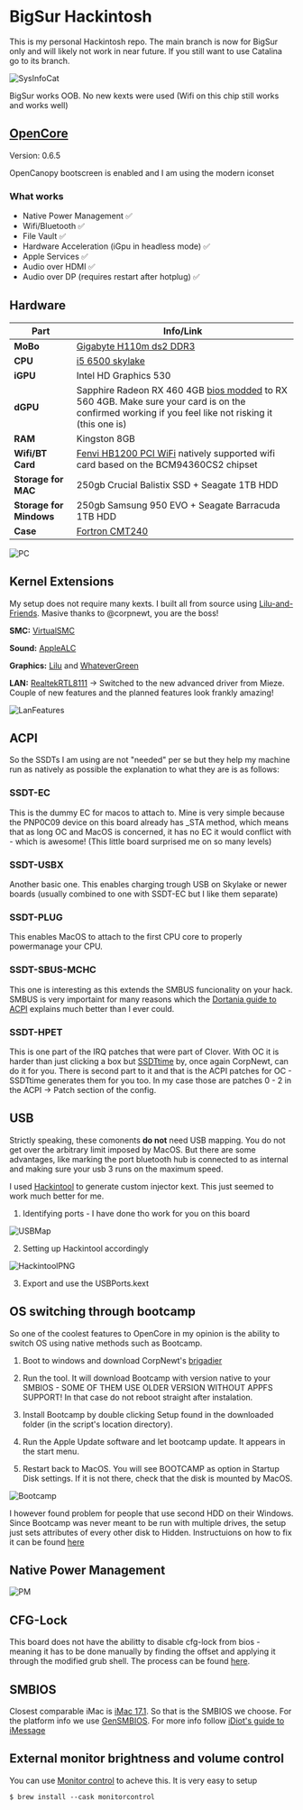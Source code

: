 # BigSur Hackintosh

This is my personal Hackintosh repo. The main branch is now for BigSur only and will likely not work in near future. If you still want to use Catalina go to its branch.

![SysInfoCat](https://github.com/DMNerd/Hackintosh-H110M/blob/master/Resources/Screenshots/SysInfo.png)

BigSur works OOB. No new kexts were used (Wifi on this chip still works and works well)

## [OpenCore](https://github.com/acidanthera/OpenCorePkg/releases) 

Version: 0.6.5

OpenCanopy bootscreen is enabled and I am using the modern iconset

### What works

* Native Power Management ✅
* Wifi/Bluetooth ✅
* File Vault ✅
* Hardware Acceleration (iGpu in headless mode) ✅
* Apple Services ✅
* Audio over HDMI ✅
* Audio over DP (requires restart after hotplug) ✅

## Hardware 
| Part | Info/Link |
| --- | --- |
| **MoBo** | [Gigabyte H110m ds2 DDR3](https://www.gigabyte.com/Motherboard/GA-H110M-DS2-DDR3-rev-10#ov) |
| **CPU** | [i5 6500 skylake](https://ark.intel.com/content/www/us/en/ark/products/88184/intel-core-i5-6500-processor-6m-cache-up-to-3-60-ghz.html) |
| **iGPU** |  Intel HD Graphics 530 |
| **dGPU** | Sapphire Radeon RX 460 4GB [bios modded](https://www.overclock.net/forum/67-amd/1633317-wip-rx460-rx560-conversion-pack-asus-gigabyte-msi-powercolor-sapphire-xfx.html "bios modded") to RX 560 4GB. Make sure your card is on the confirmed working if you feel like not risking it (this one is) |
| **RAM** | Kingston 8GB |
| **Wifi/BT Card** | [Fenvi HB1200 PCI WiFi](https://www.aliexpress.com/item/33034394024.html?spm=a2g0s.9042311.0.0.69f64c4dVPLsGp) natively supported wifi card based on the BCM94360CS2 chipset |
| **Storage for MAC** | 250gb Crucial Balistix SSD + Seagate 1TB HDD |
| **Storage for Mindows** | 250gb Samsung 950 EVO + Seagate Barracuda 1TB HDD |
| **Case** | [Fortron CMT240](https://www.fsp-europe.com/CS/cmt240/) |

![PC](https://i.imgur.com/fc48zst.jpg)

## Kernel Extensions 

My setup does not require many kexts. I built all from source using [Lilu-and-Friends](https://github.com/corpnewt/Lilu-and-Friends). Masive thanks to @corpnewt, you are the boss!

**SMC:** [VirtualSMC](https://github.com/acidanthera/VirtualSMC/releases)

**Sound:** [AppleALC](https://github.com/acidanthera/applealc/releases)

**Graphics:** [Lilu](https://github.com/acidanthera/lilu/releases) and [WhateverGreen](https://github.com/acidanthera/whatevergreen/releases)

**LAN:** [RealtekRTL8111](https://github.com/Mieze/RTL8111_driver_for_OS_X) -> Switched to the new advanced driver from Mieze. Couple of new features and the planned features look frankly amazing!

![LanFeatures](https://raw.githubusercontent.com/DMNerd/Hackintosh_EFI/master/Resources/Screenshots/EthernetSettings.png)

## ACPI

So the SSDTs I am using are not "needed" per se but they help my machine run as natively as possible the explanation to what they are is as follows: 

### SSDT-EC

This is the dummy EC for macos to attach to. Mine is very simple because the PNP0C09 device on this board already has _STA method, which means that as long OC and MacOS is concerned, it has no EC it would conflict with - which is awesome! (This little board surprised me on so many levels)

### SSDT-USBX

Another basic one. This enables charging trough USB on Skylake or newer boards (usually combined to one with SSDT-EC but I like them separate)

### SSDT-PLUG

This enables MacOS to attach to the first CPU core to properly powermanage your CPU. 

### SSDT-SBUS-MCHC

This one is interesting as this extends the SMBUS funcionality on your hack. SMBUS is very importaint for many reasons which the [Dortania guide to ACPI](https://dortania.github.io/Getting-Started-With-ACPI/Universal/smbus.html) explains much better than I ever could.

### SSDT-HPET

This is one part of the IRQ patches that were part of Clover. With OC it is harder than just clicking a box but [SSDTtime](https://github.com/corpnewt/SSDTTime) by, once again CorpNewt, can do it for you. There is second part to it and that is the ACPI patches for OC - SSDTtime generates them for you too. In my case those are patches 0 - 2 in the ACPI -> Patch section of the config.

## USB

Strictly speaking, these comonents **do not** need USB mapping. You do not get over the arbitrary limit imposed by MacOS. But there are some advantages, like marking the port bluetooth hub is connected to as internal and making sure your usb 3 runs on the maximum speed. 

I used [Hackintool](https://github.com/headkaze/Hackintool) to generate custom injector kext. This just seemed to work much better for me. 

1. Identifying ports - I have done tho work for you on this board

![USBMap](https://github.com/DMNerd/Hackintosh-H110M/blob/master/Resources/Extra/USBmap/USBMap.png)

2. Setting up Hackintool accordingly

![HackintoolPNG](https://raw.githubusercontent.com/DMNerd/Hackintosh-H110M/master/Resources/Screenshots/HackintoolUSB.png)

3. Export and use the USBPorts.kext

## OS switching through bootcamp

So one of the coolest features to OpenCore in my opinion is the ability to switch OS using native methods such as Bootcamp. 

1. Boot to windows and download CorpNewt's [brigadier](https://github.com/corpnewt/brigadier) 

2. Run the tool. It will download Bootcamp with version native to your SMBIOS - SOME OF THEM USE OLDER VERSION WITHOUT APPFS SUPPORT! In that case do not reboot straight after instalation.

3. Install Bootcamp by double clicking Setup found in the downloaded folder (in the script's location directory). 

4. Run the Apple Update software and let bootcamp update. It appears in the start menu.

5. Restart back to MacOS. You will see BOOTCAMP as option in Startup Disk settings. If it is not there, check that the disk is mounted by MacOS. 

![Bootcamp](https://raw.githubusercontent.com/DMNerd/Hackintosh/master/Resources/Screenshots/Bootcamp.png)

I however found problem for people that use second HDD on their Windows. Since Bootcamp was never meant to be run with multiple drives, the setup just sets attributes of every other disk to Hidden. Instructuions on how to fix it can be found [here](https://github.com/DMNerd/Hackintosh/blob/master/Resources/Extra/Bootcamp/BOOTCAMPDRIVEFIX.md)

## Native Power Management

![PM](https://raw.githubusercontent.com/DMNerd/Hackintosh-H110M/master/Resources/Screenshots/PowerManagement.png)

## CFG-Lock

This board does not have the abilitty to disable cfg-lock from bios - meaning it has to be done manually by finding the offset and applying it through the modified grub shell. The process can be found [here](https://dortania.github.io/OpenCore-Post-Install/misc/msr-lock.html#disabling-cfg-lock). 

## SMBIOS

Closest comparable iMac is [iMac 17.1](https://everymac.com/ultimate-mac-lookup/?search_keywords=iMac17,1). So that is the SMBIOS we choose. For the platform info we use [GenSMBIOS](https://github.com/corpnewt/GenSMBIOS). For more info follow [iDiot's guide to iMessage](https://www.tonymacx86.com/threads/an-idiots-guide-to-imessage.196827/)

## External monitor brightness and volume control

You can use [Monitor control](https://github.com/MonitorControl/MonitorControl) to acheve this. It is very easy to setup

`$ brew install --cask monitorcontrol`
